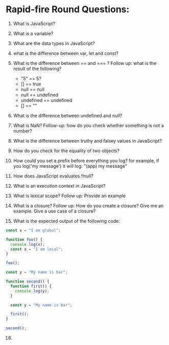 # Rapid-fire Round Questions:

1. What is JavaScript?
2. What is a variable?
3. What are the data types in JavaScript?
4. what is the difference between var, let and const?
5. What is the difference between == and === ?
   Follow up:
   what is the result of the following?
   - "5" == 5?
   - [] == true
   - null == null
   - null == undefined
   - undefined == undefined
   - [] == ""

6. What is the difference between undefined and null?
7. What is NaN?
   Follow-up: how do you check whether something is not a number?
8. What is the difference between truthy and falsey values in JavaScript?
9. How do you check for the equality of two objects?
10. How could you set a prefix before everything you log? for example, if you log('my message') it will log: "(app) my message"
11. How does JavaScript evaluates !!null?
12. What is an execution context in JavaScript?
13. What is lexical scope?
    Follow up: Provide an example
14. What is a closure?
    Follow up: How do you create a closure? Give me an example. Give a use case of a closure?
15. What is the expected output of the following code:

```js
const x = "I am global";

function foo() {
  console.log(x);
  const x = "I am local";
}

foo();
```

```js
const y = "My name is bar";

function second() {
  function first() {
    console.log(y);
  }

  const y = "My name is bar";

  first();
}

second();
```
16.
